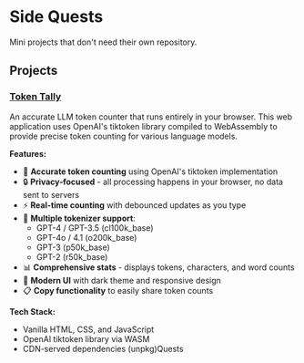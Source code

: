 # Side Quests
Mini projects that don't need their own repository.

## Projects

### [Token Tally](./token-tally/)
An accurate LLM token counter that runs entirely in your browser. This web application uses OpenAI's tiktoken library compiled to WebAssembly to provide precise token counting for various language models.

**Features:**
- 🎯 **Accurate token counting** using OpenAI's tiktoken implementation
- 🔒 **Privacy-focused** - all processing happens in your browser, no data sent to servers
- ⚡ **Real-time counting** with debounced updates as you type
- 🤖 **Multiple tokenizer support**:
  - GPT-4 / GPT-3.5 (cl100k_base)
  - GPT-4o / 4.1 (o200k_base) 
  - GPT-3 (p50k_base)
  - GPT-2 (r50k_base)
- 📊 **Comprehensive stats** - displays tokens, characters, and word counts
- 🎨 **Modern UI** with dark theme and responsive design
- 📋 **Copy functionality** to easily share token counts

**Tech Stack:**
- Vanilla HTML, CSS, and JavaScript
- OpenAI tiktoken library via WASM
- CDN-served dependencies (unpkg)Quests
